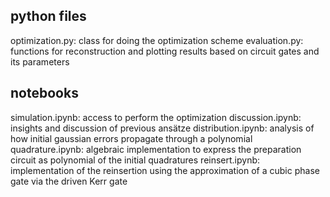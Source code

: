 python files
------------
optimization.py: class for doing the optimization scheme
evaluation.py: functions for reconstruction and plotting results based on circuit gates and its parameters

notebooks
---------
simulation.ipynb: access to perform the optimization 
discussion.ipynb: insights and discussion of previous ansätze
distribution.ipynb: analysis of how initial gaussian errors propagate through a polynomial 
quadrature.ipynb: algebraic implementation to express the preparation circuit as polynomial of the initial quadratures
reinsert.ipynb: implementation of the reinsertion using the approximation of a cubic phase gate via the driven Kerr gate

